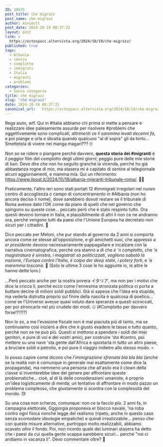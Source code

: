 ```yaml
---
ID: 10535
post_title: che migrazz
post_name: che-migrazz
author: minioctt
post_date: 2024-10-19 00:37:21
layout: post
link: >
  https://octospacc.altervista.org/2024/10/19/che-migrazz/
published: true
tags:
  - Albania
  - centro
  - complotto
  - immigrati
  - Italia
  - migranti
  - problemi
categories:
  - Senza categoria
title: che migrazz
slug: "che-migrazz"
date: 2024-10-19 00:37:21
canonical_url:   https://octospacc.altervista.org/2024/10/19/che-migrazz/
---
```

<!-- wp:paragraph -->
<p markdown="1">Rega aiuto, wtf. Qui in #Italia abbiamo chi prima si mette a pensare e realizzare idee palesemente assurde per risolvere #problemi che oggettivamente sono complicati, <em>altrimenti ce li saremmo levati decenni fa</em>, e poi piange e urla e sbraita quando qualcuno "al di sopra" gli da torto... Smettetela di vivere nei manga magari??? 🙄️</p>
<!-- /wp:paragraph -->

<!-- wp:paragraph -->
<p markdown="1">Non so se ridere o piangere perché davvero, <strong>questa storia dei #migranti</strong> è il peggior film del complotto degli ultimi giorni; peggio pure delle mie storie di ban. Devo dire che non ho seguito granché la vicenda, perché ho già abbastanza rogne di mio, ma stasera mi è capitato di sentire al telegiornale alcuni aggiornamenti, e mamma mia. Qui un riferimento: <a href="https://www.ilpost.it/2024/10/18/albania-migranti-tribunale-roma/">https://www.ilpost.it/2024/10/18/albania-migranti-tribunale-roma/</a>. 😵‍💫️</p>
<!-- /wp:paragraph -->

<!-- wp:paragraph -->
<p markdown="1">Praticamente, l'altro ieri sono stati portati 12 #immigrati irregolari nel nuovo centro di accoglienza o campo di concentramento in #Albania (non ho ancora deciso il nome), dove sarebbero dovuti restare se il tribunale di Roma avesse dato l'OK come da piano di quelli che nel governo che spingono su queste cose... peccato però che è stato respinto tutto. Ora questi devono tornare in Italia, e plausibilmente di altri lì non ce ne andranno ora, perché vengono tutti da paesi che l'Unione Europea ha decretato non sicuri per i cittadini. 🤧️</p>
<!-- /wp:paragraph -->

<!-- wp:paragraph -->
<p markdown="1">Dico peccato per Meloni, che pur stando al governo da 2 anni si comporta ancora come se stesse all'opposizione, e gli amichetti suoi, che appresso a <em>er presidente</em> devono necessariamente pappagallare e incalzare con la narrativa cinematografica, perché ora stanno a dì che <em>è 'n complotto</em>, che <em>'a magistratura è sinistra</em>, <em>i magistrati sò politicizzati</em>, <em>vogliono sabotà la nazione</em>, <em>l'Europa contro l'Italia</em>, <em>è colpa der deep state</em>, <em>i potery forti</em>, e <em>'a maremma toscana</em>. 🤯️ (Solo le ultime 3 cose le ho aggiunte io, le altre le hanno dette loro.)</p>
<!-- /wp:paragraph -->

<!-- wp:paragraph -->
<p markdown="1">...Però peccato anche per la nostra povera イタリア, ma non per i motivi che dice la cricca lì; perché ecco come l'ennesima stronzata politica ci porta a buttare decine di milioni soldi pubblici. Già si sapeva che l'idea era stupida, ma vederla distrutta proprio sul finire della nascita è qualcosa di poetico... come se l'Universo avesse quasi voluto dare speranze a questi sciroccati, per poi stroncarle nel più crudele dei modi. 🤐️ (#Complotto per davvero forse!?!?!?)</p>
<!-- /wp:paragraph -->

<!-- wp:paragraph -->
<p markdown="1">Non lo so, a me l'evasione fiscale non è mai piaciuta più di tanto, ma se continuiamo così inizierò a dire che è giusto evadere le tasse e tutto quanto, perché non se ne può più. Questi si mettono a spendere i soldi dei miei genitori, e pure di voi e dei vostri amici, per costruire 'sto #centro, poi mettere su una nave 'sta gente dall'Africa e spostarla in tutto un altro paese, a bruciare soldi e petrolio, e poi pure il viaggio indietro allo stesso modo. 💀️</p>
<!-- /wp:paragraph -->

<!-- wp:paragraph -->
<p markdown="1">Io posso capire come dicono che <em>l'immigrazione sfrenata bla bla bla</em> (anche se la realtà non è comunque in generale mai esattamente come dice la propaganda), ma nemmeno una persona che all'asilo era il clown della classe si inventerebbe idee del genere per affrontare queste problematiche... cioè, al di là delle considerazioni umaniste, è proprio un'idea logisticamente di merda; un tentativo di affrontare in modo pazzo un problema complesso, che giustamente si scontra con la complessità del mondo. 😓️</p>
<!-- /wp:paragraph -->

<!-- wp:paragraph -->
<p markdown="1">Su una cosa non scherzo, comunque: non ce la faccio più. 2 anni fa, in campagna elettorale, Gggiorgia proponeva er blocco navale, 'na roba contro ogni fisica nonché legge del realismo (ripeto, anche in questo caso senza scomodare ideologie empatiche) e quindi irrealizzabile... penso che con queste misure alternative, purtroppo molto realizzabili, abbiamo scavato <em>oltre</em> il fondo. Poi, non ricordo quale dei luminari stasera ha detto che i paesi da cui quella gente scappa sarebbero sicuri... perché "noi ci andiamo in vacanza lì". Devo commentare oltre? 🧨️</p>
<!-- /wp:paragraph -->
